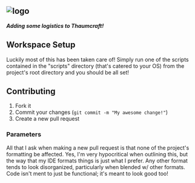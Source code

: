 ![logo](http://i1064.photobucket.com/albums/u370/MegaT145/Magistics/magistics_banner.png)
---

**_Adding some logistics to Thaumcraft!_**

## Workspace Setup
Luckily most of this has been taken care of! Simply run one of the scripts contained in the "scripts" directory (that's catered to your OS) from the project's root directory and you should be all set!

## Contributing
1. Fork it
2. Commit your changes (`git commit -m "My awesome change!"`)
3. Create a new pull request

### Parameters
All that I ask when making a new pull request is that none of the project's formatting be affected. Yes, I'm very hypocritical when outlining this, but the way that my IDE formats things is just what I prefer. Any other format tends to look disorganized, particularly when blended w/ other formats. Code isn't ment to just be functional; it's meant to look good too!
